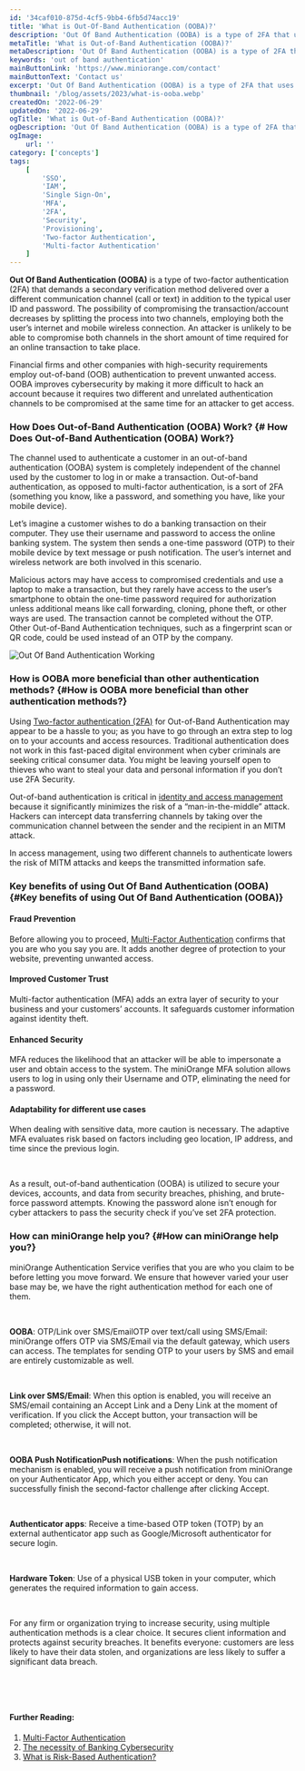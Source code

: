 ```yaml
---
id: '34caf010-875d-4cf5-9bb4-6fb5d74acc19'
title: 'What is Out-Of-Band Authentication (OOBA)?'
description: 'Out Of Band Authentication (OOBA) is a type of 2FA that uses a secondary verification method delivered over a different communication channel.'
metaTitle: 'What is Out-of-Band Authentication (OOBA)?'
metaDescription: 'Out Of Band Authentication (OOBA) is a type of 2FA that uses a secondary verification method delivered over a different communication channel.'
keywords: 'out of band authentication'
mainButtonLink: 'https://www.miniorange.com/contact'
mainButtonText: 'Contact us'
excerpt: 'Out Of Band Authentication (OOBA) is a type of 2FA that uses a secondary verification method delivered over a different communication channel.'
thumbnail: '/blog/assets/2023/what-is-ooba.webp'
createdOn: '2022-06-29'
updatedOn: '2022-06-29'
ogTitle: 'What is Out-of-Band Authentication (OOBA)?'
ogDescription: 'Out Of Band Authentication (OOBA) is a type of 2FA that uses a secondary verification method delivered over a different communication channel.'
ogImage:
    url: ''
category: ['concepts']
tags:
    [
		'SSO',
        'IAM',
        'Single Sign-On',
        'MFA',
        '2FA',
        'Security',
        'Provisioning',
        'Two-factor Authentication',
        'Multi-factor Authentication'
    ]
---
```


**Out Of Band Authentication (OOBA)** is a type of two-factor authentication (2FA) that demands a secondary verification method delivered over a different communication channel (call or text) in addition to the typical user ID and password. The possibility of compromising the transaction/account decreases by splitting the process into two channels, employing both the user’s internet and mobile wireless connection. An attacker is unlikely to be able to compromise both channels in the short amount of time required for an online transaction to take place.

Financial firms and other companies with high-security requirements employ out-of-band (OOB) authentication to prevent unwanted access. OOBA improves cybersecurity by making it more difficult to hack an account because it requires two different and unrelated authentication channels to be compromised at the same time for an attacker to get access.

### How Does Out-of-Band Authentication (OOBA) Work? {# How Does Out-of-Band Authentication (OOBA) Work?}

The channel used to authenticate a customer in an out-of-band authentication (OOBA) system is completely independent of the channel used by the customer to log in or make a transaction. Out-of-band authentication, as opposed to multi-factor authentication, is a sort of 2FA (something you know, like a password, and something you have, like your mobile device).  

Let’s imagine a customer wishes to do a banking transaction on their computer. They use their username and password to access the online banking system. The system then sends a one-time password (OTP) to their mobile device by text message or push notification. The user’s internet and wireless network are both involved in this scenario.  

Malicious actors may have access to compromised credentials and use a laptop to make a transaction, but they rarely have access to the user’s smartphone to obtain the one-time password required for authorization unless additional means like call forwarding, cloning, phone theft, or other ways are used. The transaction cannot be completed without the OTP. Other Out-of-Band Authentication techniques, such as a fingerprint scan or QR code, could be used instead of an OTP by the company.

![Out Of Band Authentication Working](/blog/assets/2023/how-ooba-works.webp)  

### How is OOBA more beneficial than other authentication methods? {#How is OOBA more beneficial than other authentication methods?}

Using [Two-factor authentication (2FA)](https://www.miniorange.com/products/two-factor-authentication-(2fa)) for Out-of-Band Authentication may appear to be a hassle to you; as you have to go through an extra step to log on to your accounts and access resources. Traditional authentication does not work in this fast-paced digital environment when cyber criminals are seeking critical consumer data. You might be leaving yourself open to thieves who want to steal your data and personal information if you don’t use 2FA Security.  

Out-of-band authentication is critical in [identity and access management](https://blog.miniorange.com/what-is-iam-identity-and-access-management-system/) because it significantly minimizes the risk of a “man-in-the-middle” attack. Hackers can intercept data transferring channels by taking over the communication channel between the sender and the recipient in an MITM attack.  

In access management, using two different channels to authenticate lowers the risk of MITM attacks and keeps the transmitted information safe.

### Key benefits of using Out Of Band Authentication (OOBA) {#Key benefits of using Out Of Band Authentication (OOBA)}

#### **Fraud Prevention**
Before allowing you to proceed, [Multi-Factor Authentication](https://www.miniorange.com/products/multi-factor-authentication-mfa) confirms that you are who you say you are. It adds another degree of protection to your website, preventing unwanted access. 

#### **Improved Customer Trust**
Multi-factor authentication (MFA) adds an extra layer of security to your business and your customers’ accounts. It safeguards customer information against identity theft.  

#### **Enhanced Security**
MFA reduces the likelihood that an attacker will be able to impersonate a user and obtain access to the system. The miniOrange MFA solution allows users to log in using only their Username and OTP, eliminating the need for a password.  

#### **Adaptability for different use cases**
When dealing with sensitive data, more caution is necessary. The adaptive MFA evaluates risk based on factors including geo location, IP address, and time since the previous login.  

&nbsp;  

As a result, out-of-band authentication (OOBA) is utilized to secure your devices, accounts, and data from security breaches, phishing, and brute-force password attempts. Knowing the password alone isn’t enough for cyber attackers to pass the security check if you’ve set 2FA protection.  


### How can miniOrange help you? {#How can miniOrange help you?}

miniOrange Authentication Service verifies that you are who you claim to be before letting you move forward. We ensure that however varied your user base may be, we have the right authentication method for each one of them.  

&nbsp;  

**OOBA**: OTP/Link over SMS/EmailOTP over text/call using SMS/Email: miniOrange offers OTP via SMS/Email via the default gateway, which users can access. The templates for sending OTP to your users by SMS and email are entirely customizable as well.  

&nbsp;  

**Link over SMS/Email**: When this option is enabled, you will receive an SMS/email containing an Accept Link and a Deny Link at the moment of verification. If you click the Accept button, your transaction will be completed; otherwise, it will not.  

&nbsp;  

**OOBA Push NotificationPush notifications**: When the push notification mechanism is enabled, you will receive a push notification from miniOrange on your Authenticator App, which you either accept or deny. You can successfully finish the second-factor challenge after clicking Accept.  

&nbsp;  

**Authenticator apps**: Receive a time-based OTP token (TOTP) by an external authenticator app such as Google/Microsoft authenticator for secure login.  

&nbsp;  

**Hardware Token**: Use of a physical USB token in your computer, which generates the required information to gain access.  

&nbsp;  

For any firm or organization trying to increase security, using multiple authentication methods is a clear choice. It secures client information and protects against security breaches. It benefits everyone: customers are less likely to have their data stolen, and organizations are less likely to suffer a significant data breach.  

&nbsp;  

&nbsp;  

#### **Further Reading:**
1. [Multi-Factor Authentication](https://blog.miniorange.com/what-is-multi-factor-authentication-mfa/)
2. [The necessity of Banking Cybersecurity](https://blog.miniorange.com/necessity-of-banking-cybersecurity/)
3. [What is Risk-Based Authentication?](https://blog.miniorange.com/what-is-risk-based-authentication/)